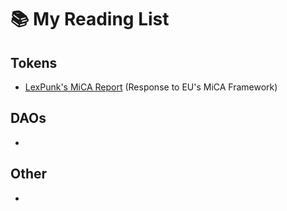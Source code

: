 # 📚 My Reading List

## Tokens
- [LexPunk's MiCA Report](https://github.com/LeXpunK-Army/MiCA-GUIDANCE/blob/main/LexPunkMiCAReport.pdf) (Response to EU's MiCA Framework)

## DAOs
- 

## Other
- 
